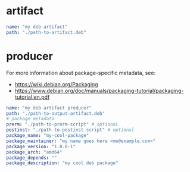 # artifact

```yaml
name: "my deb artifact"
path: "./path-to-artifact.deb"
```

# producer

For more information about package-specific metadata, see:

- https://wiki.debian.org/Packaging
- https://www.debian.org/doc/manuals/packaging-tutorial/packaging-tutorial.en.pdf

```yaml
name: "my deb artifact producer"
path: "./path-to-output-artifact.deb"
# package metadata
prerm: "./path-to-prerm-script" # optional
postinst: "./path-to-postinst-script" # optional
package_name: "my-cool-package"
package_maintainer: "my name goes here <me@example.com>"
package_version: "1.0.0-1"
package_arch: "amd64"
package_depends: ""
package_description: "my cool deb package"
```
